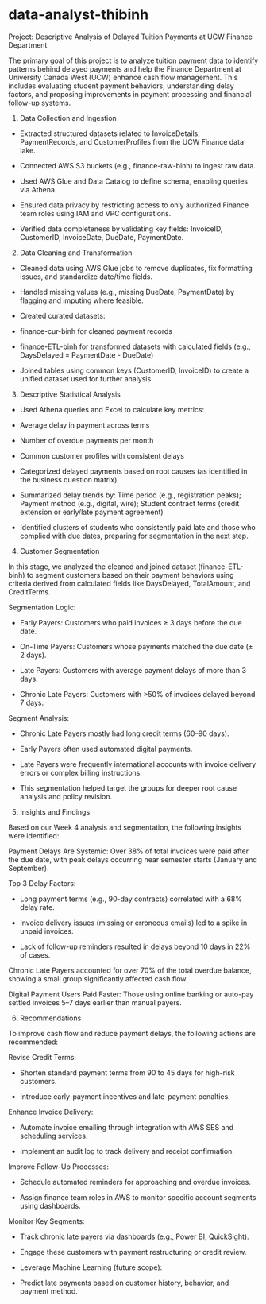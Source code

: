 # data-analyst-thibinh
Project: Descriptive Analysis of Delayed Tuition Payments at UCW Finance Department

The primary goal of this project is to analyze tuition payment data to identify patterns behind delayed payments and help the Finance Department at University Canada West (UCW) enhance cash flow management. This includes evaluating student payment behaviors, understanding delay factors, and proposing improvements in payment processing and financial follow-up systems.

1. Data Collection and Ingestion

- Extracted structured datasets related to InvoiceDetails, PaymentRecords, and CustomerProfiles from the UCW Finance data lake.

- Connected AWS S3 buckets (e.g., finance-raw-binh) to ingest raw data.

- Used AWS Glue and Data Catalog to define schema, enabling queries via Athena.

- Ensured data privacy by restricting access to only authorized Finance team roles using IAM and VPC configurations.

- Verified data completeness by validating key fields: InvoiceID, CustomerID, InvoiceDate, DueDate, PaymentDate.

2. Data Cleaning and Transformation

- Cleaned data using AWS Glue jobs to remove duplicates, fix formatting issues, and standardize date/time fields.

- Handled missing values (e.g., missing DueDate, PaymentDate) by flagging and imputing where feasible.

- Created curated datasets:

- finance-cur-binh for cleaned payment records

- finance-ETL-binh for transformed datasets with calculated fields (e.g., DaysDelayed = PaymentDate - DueDate)

- Joined tables using common keys (CustomerID, InvoiceID) to create a unified dataset used for further analysis.

3. Descriptive Statistical Analysis

- Used Athena queries and Excel to calculate key metrics:

- Average delay in payment across terms

- Number of overdue payments per month

- Common customer profiles with consistent delays

- Categorized delayed payments based on root causes (as identified in the business question matrix).

- Summarized delay trends by:
Time period (e.g., registration peaks); 
Payment method (e.g., digital, wire); 
Student contract terms (credit extension or early/late payment agreement)

- Identified clusters of students who consistently paid late and those who complied with due dates, preparing for segmentation in the next step.

4. Customer Segmentation

In this stage, we analyzed the cleaned and joined dataset (finance-ETL-binh) to segment customers based on their payment behaviors using criteria derived from calculated fields like DaysDelayed, TotalAmount, and CreditTerms.

Segmentation Logic:

- Early Payers: Customers who paid invoices ≥ 3 days before the due date.

- On-Time Payers: Customers whose payments matched the due date (± 2 days).

- Late Payers: Customers with average payment delays of more than 3 days.

- Chronic Late Payers: Customers with >50% of invoices delayed beyond 7 days.

Segment Analysis:

- Chronic Late Payers mostly had long credit terms (60–90 days).

- Early Payers often used automated digital payments.

- Late Payers were frequently international accounts with invoice delivery errors or complex billing instructions.

- This segmentation helped target the groups for deeper root cause analysis and policy revision.

5. Insights and Findings

Based on our Week 4 analysis and segmentation, the following insights were identified:

Payment Delays Are Systemic: Over 38% of total invoices were paid after the due date, with peak delays occurring near semester starts (January and September).

Top 3 Delay Factors:

- Long payment terms (e.g., 90-day contracts) correlated with a 68% delay rate.

- Invoice delivery issues (missing or erroneous emails) led to a spike in unpaid invoices.

- Lack of follow-up reminders resulted in delays beyond 10 days in 22% of cases.

Chronic Late Payers accounted for over 70% of the total overdue balance, showing a small group significantly affected cash flow.

Digital Payment Users Paid Faster: Those using online banking or auto-pay settled invoices 5–7 days earlier than manual payers.

6. Recommendations

To improve cash flow and reduce payment delays, the following actions are recommended:

Revise Credit Terms:

- Shorten standard payment terms from 90 to 45 days for high-risk customers.

- Introduce early-payment incentives and late-payment penalties.

Enhance Invoice Delivery:

- Automate invoice emailing through integration with AWS SES and scheduling services.

- Implement an audit log to track delivery and receipt confirmation.

Improve Follow-Up Processes:

- Schedule automated reminders for approaching and overdue invoices.

- Assign finance team roles in AWS to monitor specific account segments using dashboards.

Monitor Key Segments:

- Track chronic late payers via dashboards (e.g., Power BI, QuickSight).

- Engage these customers with payment restructuring or credit review.

- Leverage Machine Learning (future scope):

- Predict late payments based on customer history, behavior, and payment method.

